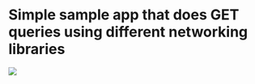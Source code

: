 # Simple sample app that does GET queries using different networking libraries


![](xposedtester.png)